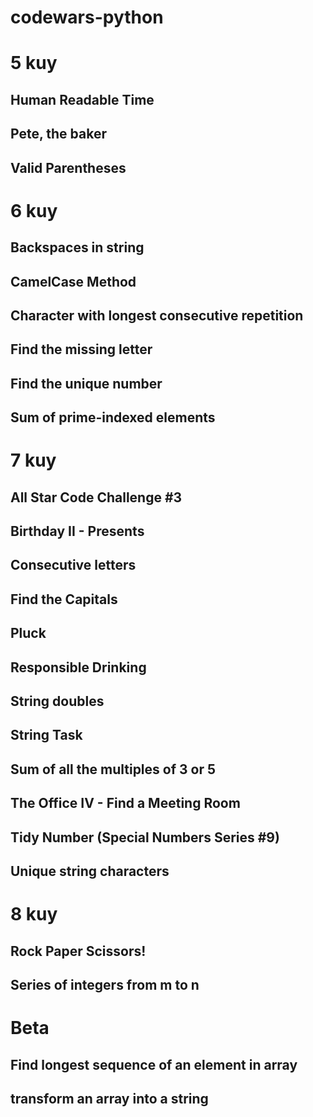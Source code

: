 # codewars-python

# 5 kuy
## Human Readable Time
## Pete, the baker
## Valid Parentheses

# 6 kuy
## Backspaces in string
## CamelCase Method
## Character with longest consecutive repetition
## Find the missing letter
## Find the unique number
## Sum of prime-indexed elements


# 7 kuy
## All Star Code Challenge #3
## Birthday II - Presents
## Consecutive letters
## Find the Capitals
## Pluck
## Responsible Drinking
## String doubles
## String Task
## Sum of all the multiples of 3 or 5
## The Office IV - Find a Meeting Room
## Tidy Number (Special Numbers Series #9)
## Unique string characters


# 8 kuy
## Rock Paper Scissors!
## Series of integers from m to n

# Beta
## Find longest sequence of an element in array
## transform an array into a string
